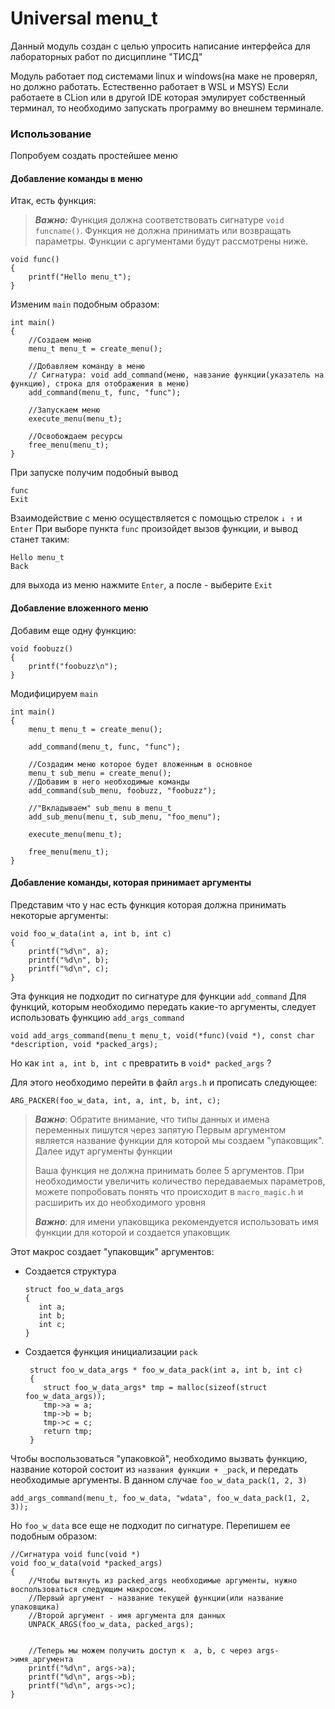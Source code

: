 # Universal menu_t

Данный модуль создан с целью упросить написание интерфейса для лабораторных работ по дисциплине "ТИСД"

Модуль работает под системами linux и windows(на маке не проверял, но должно работать. Естественно работает в WSL и MSYS)
Если работаете в CLion или в другой IDE которая эмулирует собственный терминал, то необходимо запускать программу во внешнем терминале.



### Использование

Попробуем создать простейшее меню


#### Добавление команды в меню

Итак, есть функция:

>**_Важно:_**  Функция должна соответствовать сигнатуре `void funcname()`.
> Функция не должна принимать или возвращать параметры. Функции с аргументами будут рассмотрены ниже.
```
void func()
{
    printf("Hello menu_t");
}
```
Изменим `main` подобным образом:
```
int main()
{
    //Создаем меню
    menu_t menu_t = create_menu();
    
    //Добавляем команду в меню
    // Сигнатура: void add_command(меню, навзание функции(указатель на функцию), строка для отображения в меню)
    add_command(menu_t, func, "func");
    
    //Запускаем меню
    execute_menu(menu_t);

    //Освобождаем ресурсы
    free_menu(menu_t);
}
```

При запуске получим подобный вывод 
```
func
Exit
```
Взаимодействие с меню осуществляется с помощью стрелок `↓ ↑` и `Enter`
При выборе пункта `func` произойдет вызов функции, и вывод станет таким:
```
Hello menu_t
Back
```
для выхода из меню нажмите `Enter`, а после - выберите `Exit`

#### Добавление вложенного меню

Добавим еще одну функцию:
```
void foobuzz()
{
    printf("foobuzz\n");
}
```
Модифицируем `main`

```
int main()
{
    menu_t menu_t = create_menu();

    add_command(menu_t, func, "func");

    //Создадим меню которое будет вложенным в основное
    menu_t sub_menu = create_menu();
    //Добавим в него необходимые команды
    add_command(sub_menu, foobuzz, "foobuzz");
    
    //"Вкладываем" sub_menu в menu_t
    add_sub_menu(menu_t, sub_menu, "foo_menu");

    execute_menu(menu_t);

    free_menu(menu_t);
}
```

#### Добавление команды, которая принимает аргументы

Представим что у нас есть функция которая должна принимать некоторые аргументы:
```
void foo_w_data(int a, int b, int c)
{
    printf("%d\n", a);
    printf("%d\n", b);
    printf("%d\n", c);
}
```

Эта функция не подходит по сигнатуре для функции `add_command`
Для функций, которым необходимо передать какие-то аргументы, следует использовать функцию `add_args_command`

`void add_args_command(menu_t menu_t, void(*func)(void *), const char *description, void *packed_args);`

Но как `int a, int b, int c` превратить в `void* packed_args` ?

Для этого необходимо перейти в файл `args.h` и прописать следующее: 

`ARG_PACKER(foo_w_data, int, a, int, b, int, c);`

> **_Важно_**: Обратите внимание, что типы данных и имена переменных пишутся через запятую
> Первым аргументом является название функции для которой мы создаем "упаковщик". Далее идут аргументы функции
>
> Ваша функция не должна принимать более 5 аргументов. При необходимости увеличить количество передаваемых параметров, можете попробовать понять что происходит в `macro_magic.h` и расширить их до необходимого уровня
>
> **_Важно_**: для имени упаковщика рекомендуется использовать имя функции для которой и создается упаковщик


Этот макрос создает "упаковщик" аргументов:
   - Создается структура
     ```
     struct foo_w_data_args
     {
        int a;
        int b;
        int c;
     }
     ```
   - Создается функция инициализации `pack`

        ```    
         struct foo_w_data_args * foo_w_data_pack(int a, int b, int c)                   
         {                                                                            
            struct foo_w_data_args* tmp = malloc(sizeof(struct foo_w_data_args));   
            tmp->a = a;
            tmp->b = b;
            tmp->c = c;
            return tmp;     
         }
        ```



Чтобы воспользоваться "упаковкой", необходимо вызвать функцию, название которой состоит из `названия функции + _pack`,
и передать необходимые аргументы. В данном случае `foo_w_data_pack(1, 2, 3)`

`add_args_command(menu_t, foo_w_data, "wdata", foo_w_data_pack(1, 2, 3));`

Но `foo_w_data` все еще не подходит по сигнатуре. Перепишем ее подобным образом:
```
//Сигнатура void func(void *)
void foo_w_data(void *packed_args)
{
    //Чтобы вытянуть из packed_args необходимые аргументы, нужно воспользоваться следующим макросом.
    //Первый аргумент - название текущей функции(или название упаковщика)
    //Второй аргумент - имя аргумента для данных
    UNPACK_ARGS(foo_w_data, packed_args);
    
    
    //Теперь мы можем получить доступ к  a, b, c через args->имя_аргумента
    printf("%d\n", args->a);
    printf("%d\n", args->b);
    printf("%d\n", args->c);
}
```

